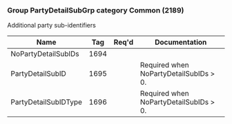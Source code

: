### Group PartyDetailSubGrp category Common (2189)

Additional party sub-identifiers

| Name                 | Tag  | Req'd | Documentation                          |
|----------------------|------|----------|----------------------------------------|
| NoPartyDetailSubIDs  | 1694 |       |                                        |
| PartyDetailSubID     | 1695 |       | Required when NoPartyDetailSubIDs > 0. |
| PartyDetailSubIDType | 1696 |       | Required when NoPartyDetailSubIDs > 0. |

